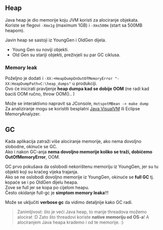 

## Heap
Java heap je dio memorije koju JVM koristi za alociranje objekata.  
Koriste se flegovi `-Xmx1g` (maximum 1GB) i `-Xms500m` (start sa 500MB heapom).  

Javin heap se sastoji iz YoungGen i OldGen dijela.  
- Young Gen su noviji objekti.  
- Old Gen su stariji objekti, preživjeli su par GC ciklusa.


### Memory leak
Poželjno je dodati i `-XX:+HeapDumpOnOutOfMemoryError "-XX:HeapDumpPath=C:\heap_dumps"` u produkciji.  
Ovo će inicirati pravljenje **heap dumpa kad se dobije OOM** (ne radi kad baciš OOM ručno, throw OOM().. )

Može se interaktivno napravit sa JConsole, `HotspotMBean -> make dump`  
Za analiziranje mogu se koristiti besplatni [Java VisualVM](https://visualvm.github.io/) ili Eclipse MemoryAnalyzer.

## GC

Kada aplikacija zatraži više alociranje memorije, ako nema dovoljno slobodne, okinuće se GC.  
Ako i nakon GC-anja **nema dovoljno memorije koliko se traži, dobićemo OutOfMemoryError**, OOM.

GC prvo pokušava da oslobodi nekorištenu memoriju iz YoungGen, jer su tu objekti koji su kraćeg vijeka trajanja.  
Ako se ne oslobodi dovoljno memorije iz YoungGen, okinuće se **full GC** tj. kopaće se i po OldGen dijelu heapa.  
Zove se full jer se kopa po cijelom heapu.  
Često okidanje full-gc je **simptom memory leaka**!!!

Može se uključiti **verbose gc** da vidimo detaljnije kako GC radi.

> Zanimljivost: što je veći Java heap, to manje threadova možemo alocirat :D
> Zato što threadovi koriste **native memoriju od OS-a**! A alociranjem Java heapa krademo i od te memorije. :)

















